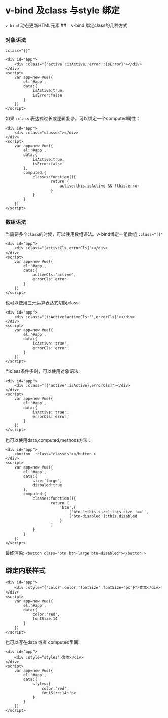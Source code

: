 # v-bind 及class 与style 绑定
`v-bind` 动态更新HTML元素
##　v-bind 绑定class的几种方式
### 对象语法
`:class="{}"`
```
<div id="app">
    <div :class="{'active':isActive,'error':isError}"></div>
</div>
<script>
    var app=new Vue({
        el:'#app',
        data:{
            isActive:true,
            isError:false
        }
    })
</script>
```
如果 `:class` 表达式过长或逻辑复杂，可以绑定一个computed属性：
```
<div id="app">
    <div :class="classes"></div>
</div>
<script>
    var app=new Vue({
        el:'#app',
        data:{
            isActive:true,
            isError:false
        },
        computed:{
            classes:function(){
                    return {
                        active:this.isActive && !this.error 
                    }
            }
        }
    })
</script>
```
### 数组语法
当需要多个`class`的时候，可以使用数组语法。v-bind绑定一组数组
`:class="[]"`
```
<div id="app">
    <div :class="[activeCls,errorCls]"></div>
</div>
<script>
    var app=new Vue({
        el:'#app',
        data:{
            activeCls:'active',
            errorCls:'error'
        }
    })
</script>
```
也可以使用三元运算表达式切换class
```
<div id="app">
    <div :class="[isActive?activeCls:'',errorCls]"></div>
</div>
<script>
    var app=new Vue({
        el:'#app',
        data:{
            isActive:'true',
            errorCls:'error'
        }
    })
</script>
```
当class条件多时，可以使用对象语法:
```
<div id="app">
    <div :class="[{'active':isActive},errorCls]"></div>
</div>
<script>
    var app=new Vue({
        el:'#app',
        data:{
            isActive:'true',
            errorCls:'error'
        }
    })
</script>
```
也可以使用data,computed,methods方法：
```
<div id="app">
    <button  :class="classes"></button >
</div>
<script>
    var app=new Vue({
        el:'#app',
        data:{
            size:'large',
            disbaled:true
        },
        computed:{
            classes:function(){
                    return [
                        'btn',{
                            ['btn-'+this.size]:this.size !=='',
                            ['btn-disabled']:this.disabled
                        }
                    ]
            }
        }
    })
</script>
```
最终渲染:
`<button class="btn btn-large btn-disabled"></button >`

## 绑定内联样式
```
<div id="app">
    <div :style="{'color':color,'fontSize':fontSize+'px'}">文本</div>
</div>
<script>
    var app=new Vue({
        el:'#app',
        data:{
            color:'red',
            fontSize:14
        }
    })
</script>
```
也可以写在data 或者 computed里面:
```
<div id="app">
    <div :style="styles">文本</div>
</div>
<script>
    var app=new Vue({
        el:'#app',
        data:{
            styles:{
                color:'red',
                fontSize:14+'px'
            }
        }
    })
</script>
```
